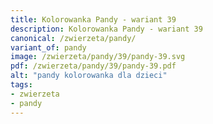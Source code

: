 ```yaml
---
title: Kolorowanka Pandy - wariant 39
description: Kolorowanka Pandy - wariant 39
canonical: /zwierzeta/pandy/
variant_of: pandy
image: /zwierzeta/pandy/39/pandy-39.svg
pdf: /zwierzeta/pandy/39/pandy-39.pdf
alt: "pandy kolorowanka dla dzieci"
tags:
- zwierzeta
- pandy
---
```

